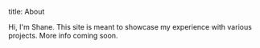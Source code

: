 title: About


Hi, I'm Shane. This site is meant to showcase my experience with various projects. More info coming soon.
<!-- TODO: Add web resume, add profile links, pluralsight & upwork score tests? -->
